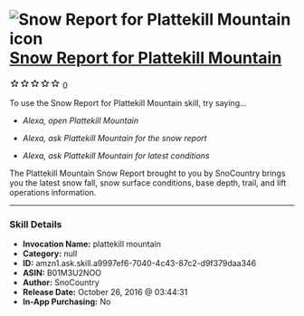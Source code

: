 # &nbsp;<img src="skill_icon" alt="Snow Report for Plattekill Mountain icon" width="36"> [Snow Report for Plattekill Mountain](http://alexa.amazon.com/#skills/amzn1.ask.skill.a9997ef6-7040-4c43-87c2-d9f379daa346)
![0 stars](../../images/ic_star_border_black_18dp_1x.png)![0 stars](../../images/ic_star_border_black_18dp_1x.png)![0 stars](../../images/ic_star_border_black_18dp_1x.png)![0 stars](../../images/ic_star_border_black_18dp_1x.png)![0 stars](../../images/ic_star_border_black_18dp_1x.png) 0

To use the Snow Report for Plattekill Mountain skill, try saying...

* *Alexa, open Plattekill Mountain*

* *Alexa, ask Plattekill Mountain for the snow report*

* *Alexa, ask Plattekill Mountain for latest conditions*

The Plattekill Mountain Snow Report brought to you by SnoCountry brings you the latest snow fall, snow surface conditions,  base depth, trail, and lift operations information.

***

### Skill Details

* **Invocation Name:** plattekill mountain
* **Category:** null
* **ID:** amzn1.ask.skill.a9997ef6-7040-4c43-87c2-d9f379daa346
* **ASIN:** B01M3U2NOO
* **Author:** SnoCountry
* **Release Date:** October 26, 2016 @ 03:44:31
* **In-App Purchasing:** No
